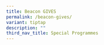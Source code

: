 ```yaml
---
title: Beacon GIVES
permalink: /beacon-gives/
variant: tiptap
description: ""
third_nav_title: Special Programmes
---
```

